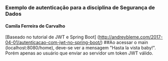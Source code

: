 ### Exemplo de autenticação para a disciplina de Segurança de Dados
#### Camila Ferreira de Carvalho
[Baseado no tutorial de JWT e Spring Boot] (http://andreybleme.com/2017-04-01/autenticacao-com-jwt-no-spring-boot/)
##Ao acessar o main (localhost:8080/home), deve-se ver a mensagem "Hasta la vista baby!". Porém apenas ao usuário que enviar ao servidor um token JWT válido.
